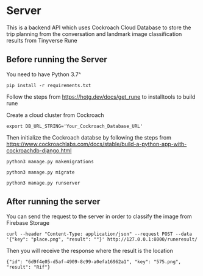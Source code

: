 # Server

This is a backend API which uses Cockroach Cloud Database to store the trip planning from the conversation and landmark image classification results from Tinyverse Rune 

## Before running the Server

You need to have Python 3.7^

`pip install -r requirements.txt`

Follow the steps from https://hotg.dev/docs/get_rune to installtools to build rune

Create a cloud cluster from Cockroach

`export DB_URL_STRING='Your_Cockroach_Database_URL'`

Then initialize the Cockroach databse by following the steps from https://www.cockroachlabs.com/docs/stable/build-a-python-app-with-cockroachdb-django.html

`python3 manage.py makemigrations`

`python3 manage.py migrate`

`python3 manage.py runserver`

## After running the server

You can send the request to the server in order to classify the image from Firebase Storage

`curl --header "Content-Type: application/json" --request POST --data '{"key": "place.png", "result": ""}' http://127.0.0.1:8000/runeresult/`

Then you will receive the response where the result is the location

`{"id": "6d9f4e05-d5af-4909-8c99-a0efa16962a1", "key": "575.png", "result": "Rif"}`

